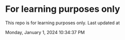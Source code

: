 # For learning purposes only
This repo is for learning purposes only.
Last updated at

Monday, January 1, 2024 10:34:37 PM

